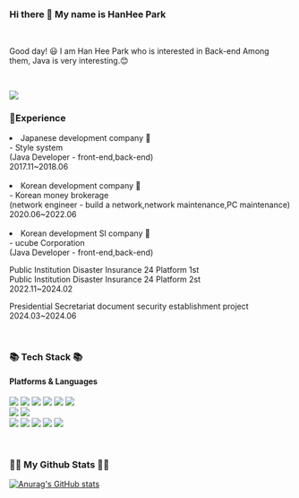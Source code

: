 <html>

<head>
  <meta content="utf-8">
</head>

<body>

<h3> Hi there 👋 My name is HanHee Park</h3><br>

<p>Good day! 😃
I am Han Hee Park who is interested in Back-end
Among them, Java is very interesting.😊</p><br>

<p dir="auto">
<a href="mailto:hbag88668@gmail.com">
<img src="https://img.shields.io/badge/hbag88668@gmail.com-D14836?style=flat-square&amp;logo=Gmail&amp;logoColor=white"
  style="max-width: 100%;">

</a>
</p>

<h3>💼Experience</h3>
  
<li>
  Japanese development company 🚀<br>
  - Style system <br>
  (Java Developer - front-end,back-end) <br>
  2017.11~2018.06
</li><br>
  
<li>
  Korean development company 🚀<br>
  - Korean money brokerage <br>
  (network engineer - build a network,network maintenance,PC maintenance) <br>
  2020.06~2022.06
</li><br>

<li>
  Korean development SI company 🚀<br>
  - ucube Corporation<br>
  (Java Developer - front-end,back-end) <br>
  
  Public Institution Disaster Insurance 24 Platform 1st <br>
  Public Institution Disaster Insurance 24 Platform 2st <br>
  2022.11~2024.02
  
  Presidential Secretariat document security establishment project <br>
  2024.03~2024.06
</li>

  <br>
  
  <h3>📚 Tech Stack 📚</h3>

  <h4>Platforms & Languages</h4>
  <p dir="auto">
    <img src="https://img.shields.io/badge/java-%23ED8B00.svg?style=for-the-badge&logo=openjdk&logoColor=white"/>
    <img src="https://img.shields.io/badge/spring-%236DB33F.svg?style=for-the-badge&logo=spring&logoColor=white"/>    
    <img src="https://img.shields.io/badge/html5-%23E34F26.svg?style=for-the-badge&logo=html5&logoColor=white"/>
    <img src="https://img.shields.io/badge/css3-%231572B6.svg?style=for-the-badge&logo=css3&logoColor=white"/>
    <img src="https://img.shields.io/badge/javascript-%23323330.svg?style=for-the-badge&logo=javascript&logoColor=%23F7DF1E"/>
    <img src="https://img.shields.io/badge/jquery-%230769AD.svg?style=for-the-badge&logo=jquery&logoColor=white"/>
    </br>
    <img src="https://img.shields.io/badge/Oracle-F80000?style=for-the-badge&logo=oracle&logoColor=white"/>
    <img src="https://img.shields.io/badge/mysql-4479A1.svg?style=for-the-badge&logo=mysql&logoColor=white"/>
    </br>
    <img src="https://img.shields.io/badge/AWS-%23FF9900.svg?style=for-the-badge&logo=amazon-aws&logoColor=white"/>
    <img src="https://img.shields.io/badge/Linux-FCC624?style=for-the-badge&logo=linux&logoColor=black"/>
    <img src="https://img.shields.io/badge/git-%23F05033.svg?style=for-the-badge&logo=git&logoColor=white"/>
    <img src="https://img.shields.io/badge/docker-%230db7ed.svg?style=for-the-badge&logo=docker&logoColor=white"/>
    <img src="https://img.shields.io/badge/jenkins-%232C5263.svg?style=for-the-badge&logo=jenkins&logoColor=white"/>
  </p>  
  
<br>

<h3 align="left">👩‍💻 My Github Stats 👩‍💻</h3>
<div align="">

[![Anurag's GitHub stats](https://github-readme-stats.vercel.app/api?username=hyeinisfree&hide_title=true&show_icons=true&include_all_commits=true&disable_animations=true&theme=vue)](https://github.com/anuraghazra/github-readme-stats)
</div> 

</body>
</html>
